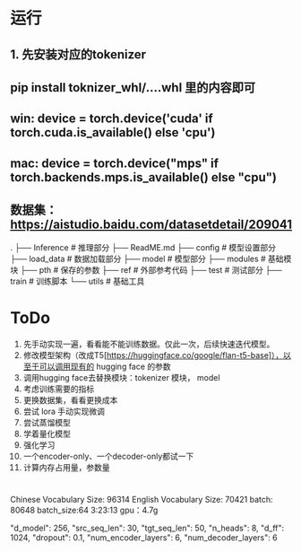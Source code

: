 
# 运行

## 1. 先安装对应的tokenizer
## pip install toknizer_whl/....whl 里的内容即可

## win: device = torch.device('cuda' if torch.cuda.is_available() else 'cpu')
## mac: device = torch.device("mps" if torch.backends.mps.is_available() else "cpu")

## 数据集：https://aistudio.baidu.com/datasetdetail/209041

.
├── Inference  # 推理部分
├── ReadME.md
├── config     # 模型设置部分
├── load_data  # 数据加载部分
├── model      # 模型部分
├── modules    # 基础模块
├── pth        # 保存的参数
├── ref        # 外部参考代码
├── test       # 测试部分
├── train      # 训练脚本
└── utils      # 基础工具



# ToDo
1. 先手动实现一遍，看看能不能训练数据。仅此一次，后续快速迭代模型。
2. 修改模型架构（改成T5[https://huggingface.co/google/flan-t5-base]），以至于可以调用现有的 hugging face 的参数
3. 调用hugging face去替换模块：tokenizer 模块， model
4. 考虑训练需要的指标
5. 更换数据集，看看更换成本
6. 尝试 lora 手动实现微调
7. 尝试蒸馏模型
8. 学着量化模型
9. 强化学习
10. 一个encoder-only、一个decoder-only都试一下
11. 计算内存占用量，参数量




#
Chinese Vocabulary Size: 96314
English Vocabulary Size: 70421
batch: 80648
batch_size:64
3:23:13
gpu：4.7g


"d_model": 256,
"src_seq_len": 30,
"tgt_seq_len": 50,
"n_heads": 8,
"d_ff": 1024,
"dropout": 0.1,
"num_encoder_layers": 6,
"num_decoder_layers": 6